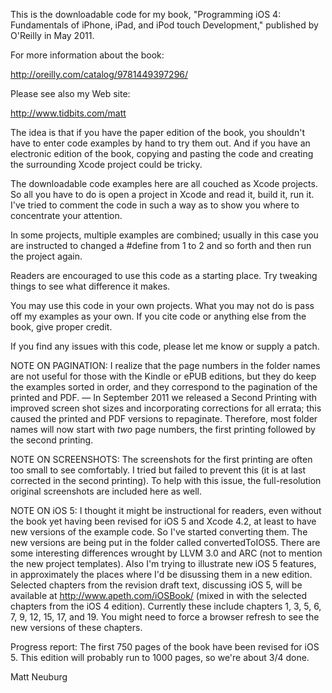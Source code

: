 This is the downloadable code for my book, "Programming iOS 4: Fundamentals of iPhone, iPad, and iPod touch Development," published by O'Reilly in May 2011.

For more information about the book:

<http://oreilly.com/catalog/9781449397296/>

Please see also my Web site:

<http://www.tidbits.com/matt>

The idea is that if you have the paper edition of the book, you shouldn't have to enter code examples by hand to try them out. And if you have an electronic edition of the book, copying and pasting the code and creating the surrounding Xcode project could be tricky.

The downloadable code examples here are all couched as Xcode projects. So all you have to do is open a project in Xcode and read it, build it, run it. I've tried to comment the code in such a way as to show you where to concentrate your attention.

In some projects, multiple examples are combined; usually in this case you are instructed to changed a #define from 1 to 2 and so forth and then run the project again.

Readers are encouraged to use this code as a starting place. Try tweaking things to see what difference it makes.

You may use this code in your own projects. What you may not do is pass off my examples as your own. If you cite code or anything else from the book, give proper credit.

If you find any issues with this code, please let me know or supply a patch.

NOTE ON PAGINATION: I realize that the page numbers in the folder names are not useful for those with the Kindle or ePUB editions, but they do keep the examples sorted in order, and they correspond to the pagination of the printed and PDF. — In September 2011 we released a Second Printing with improved screen shot sizes and incorporating corrections for all errata; this caused the printed and PDF versions to repaginate. Therefore, most folder names will now start with *two* page numbers, the first printing followed by the second printing.

NOTE ON SCREENSHOTS: The screenshots for the first printing are often too small to see comfortably. I tried but failed to prevent this (it is at last corrected in the second printing). To help with this issue, the full-resolution original screenshots are included here as well.

NOTE ON iOS 5: I thought it might be instructional for readers, even without the book yet having been revised for iOS 5 and Xcode 4.2, at least to have new versions of the example code. So I've started converting them. The new versions are being put in the folder called convertedToIOS5. There are some interesting differences wrought by LLVM 3.0 and ARC (not to mention the new project templates). Also I'm trying to illustrate new iOS 5 features, in approximately the places where I'd be disussing them in a new edition. Selected chapters from the revision draft text, discussing iOS 5, will be available at <http://www.apeth.com/iOSBook/> (mixed in with the selected chapters from the iOS 4 edition). Currently these include chapters 1, 3, 5, 6, 7, 9, 12, 15, 17, and 19. You might need to force a browser refresh to see the new versions of these chapters.

Progress report: The first 750 pages of the book have been revised for iOS 5. This edition will probably run to 1000 pages, so we're about 3/4 done.

Matt Neuburg

